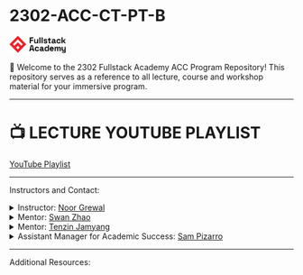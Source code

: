 # 2302-ACC-CT-PT-B

<img src="images/fullstack-academy-logo-full-color-rgb.svg" alt="FSA Logo" width="100"/>

🎉 Welcome to the 2302 Fullstack Academy ACC Program Repository! This repository serves as a reference to all lecture, course and workshop material for your immersive program.

<hr />

<h1> 📺 LECTURE YOUTUBE PLAYLIST</h1>

[YouTube Playlist](https://www.youtube.com/watch?v=sfbVFXJt5Go&list=PL_yPiP-ZZLhLak57WXqZEaniPFikomoxg)

<hr />

Instructors and Contact:

<details>
<!-- update instructor name, github, email and linkedin -->
<summary>
  Instructor: <a href="">Noor Grewal</a>
</summary>
📨 <a href="mailto:noor.grewal@fullstackacademy.com">	
noor.grewal@fullstackacademy.com</a><br/>
</details>

<details>
<!-- update mentor(s) name, github, email and linkedin -->

<summary>
  Mentor: <a href="">Swan Zhao</a>
</summary>
📨 <a href="mailto:elijah.hensel@fullstackacademy.com">	
swan.zhao@fullstackacademy.com</a><br/>
</details>

<details>
<!-- update mentor(s) name, github, email and linkedin -->

<summary>
  Mentor: <a href="">Tenzin Jamyang</a>
</summary>
📨 <a href="mailto:elijah.hensel@fullstackacademy.com">	
tenzin.jamyang@fullstackacademy.com</a><br/>
</details>

<details>
<!-- update Student Success Manager's name and email-->

<summary>
  Assistant Manager for Academic Success: <a href="">Sam Pizarro</a>
</summary>
📨 <a href="mailto:angelina.donaldson@fullstackacademy.com">samuel.pizarro@fullstackacademy.com</a>
</details>

<hr/>

Additional Resources: